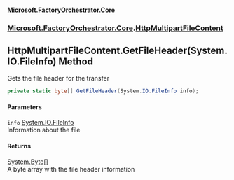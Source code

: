 #### [Microsoft.FactoryOrchestrator.Core](./Microsoft-FactoryOrchestrator-Core.md 'Microsoft.FactoryOrchestrator.Core')
### [Microsoft.FactoryOrchestrator.Core](./Microsoft-FactoryOrchestrator-Core.md 'Microsoft.FactoryOrchestrator.Core').[HttpMultipartFileContent](./Microsoft-FactoryOrchestrator-Core-HttpMultipartFileContent.md 'Microsoft.FactoryOrchestrator.Core.HttpMultipartFileContent')
## HttpMultipartFileContent.GetFileHeader(System.IO.FileInfo) Method
Gets the file header for the transfer  
```csharp
private static byte[] GetFileHeader(System.IO.FileInfo info);
```
#### Parameters
<a name='Microsoft-FactoryOrchestrator-Core-HttpMultipartFileContent-GetFileHeader(System-IO-FileInfo)-info'></a>
`info` [System.IO.FileInfo](https://docs.microsoft.com/en-us/dotnet/api/System.IO.FileInfo 'System.IO.FileInfo')  
Information about the file  
  
#### Returns
[System.Byte](https://docs.microsoft.com/en-us/dotnet/api/System.Byte 'System.Byte')[[]](https://docs.microsoft.com/en-us/dotnet/api/System.Array 'System.Array')  
A byte array with the file header information  
